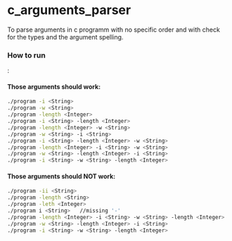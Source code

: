 # c_arguments_parser
To parse arguments in c programm with no specific order and with check for the types and the argument spelling.

<h3>How to run</h3>:

<h4>Those arguments should work:</h4>

```bash
./program -i <String>
./program -w <String>
./program -length <Integer>
./program -i <String> -length <Integer>
./program -length <Integer> -w <String>
./program -w <String> -i <String>
./program -i <String> -length <Integer> -w <String>
./program -length <Integer> -i <String> -w <String>
./program -w <String> -length <Integer> -i <String>
./program -i <String> -w <String> -length <Integer>
```

<h4>Those arguments should NOT work:</h4>

```bash
./program -ii <String>
./program -length <String>
./program -leth <Integer>
./program i <String>   //missing '-'
./program -length <Integer> -i <String> -w <String> -length <Integer>  //duplicated argument
./program -w <String> -length <Integer> -i <String>
./program -i <String> -w <String> -length <Integer>
```

